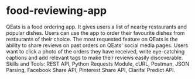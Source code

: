# food-reviewing-app
QEats is a food ordering app. It gives users a list of nearby restaurants and popular dishes. Users can use the app to order their favourite dishes from restaurants of their choice. The most requested feature on QEats is the ability to share reviews on past orders on QEats' social media pages. Users want to click a photo of the orders they have received, write eye-catching captions and add relevant tags to make their reviews easily discoverable.
Skills and Tools: REST API, Python Requests Module, cURL, Postman, JSON Parsing, Facebook Share API, Pinterest Share API, Clarifai Predict API.
